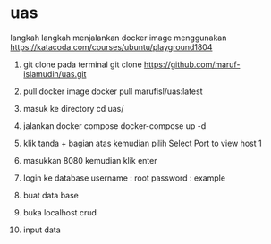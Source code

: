 # uas

langkah langkah menjalankan docker image
menggunakan https://katacoda.com/courses/ubuntu/playground1804
1. git clone pada terminal 
git clone https://github.com/maruf-islamudin/uas.git

2. pull docker image
docker pull marufisl/uas:latest

3. masuk ke directory
cd uas/

4. jalankan docker compose
docker-compose up -d

5. klik tanda + bagian atas kemudian pilih Select Port to view host 1

6. masukkan 8080 kemudian klik enter

7. login ke database
username : root
password : example

8. buat data base

9. buka localhost crud

10. input data
